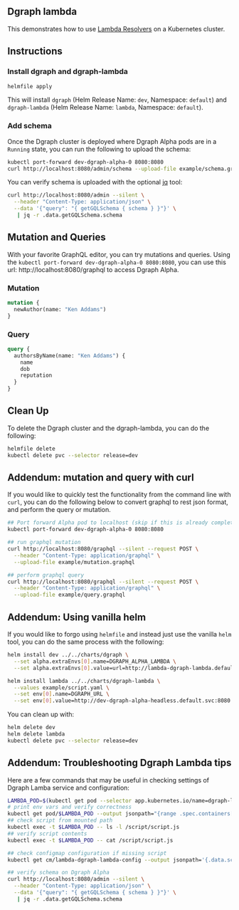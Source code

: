 ## Dgraph lambda

This demonstrates how to use [Lambda Resolvers](https://dgraph.io/docs/graphql/lambda/overview/) on a Kubernetes cluster.

## Instructions

### Install dgraph and dgraph-lambda

```bash
helmfile apply
```

This will install `dgraph` (Helm Release Name: `dev`, Namespace: `default`) and `dgraph-lambda` (Helm Release Name: `lambda`, Namespace: `default`).

### Add schema

Once the Dgraph cluster is deployed where Dgraph Alpha pods are in a `Running` state, you can run the following to upload the schema:

```bash
kubectl port-forward dev-dgraph-alpha-0 8080:8080
curl http://localhost:8080/admin/schema --upload-file example/schema.graphql
```

You can verify schema is uploaded with the optional [jq](https://stedolan.github.io/jq/) tool:

```bash
curl http://localhost:8080/admin --silent \
  --header "Content-Type: application/json" \
  --data '{"query": "{ getGQLSchema { schema } }"}' \
   | jq -r .data.getGQLSchema.schema
```

## Mutation and Queries

With your favorite GraphQL editor, you can try mutations and queries.  Using the `kubectl port-forward dev-dgraph-alpha-0 8080:8080`, you can use this url: http://localhost:8080/graphql to access Dgraph Alpha.

### Mutation

```graphql
mutation {
  newAuthor(name: "Ken Addams")
}
```

### Query

```graphql
query {
  authorsByName(name: "Ken Addams") {
    name
    dob
    reputation
  }
}
```

## Clean Up

To delete the Dgraph cluster and the dgraph-lambda, you can do the following:

```bash
helmfile delete
kubectl delete pvc --selector release=dev
```

## Addendum: mutation and query with curl

If you would like to quickly test the functionality from the command line with `curl`, you can do the following below to convert graphql to rest json format, and perform the query or mutation.

```bash
## Port forward Alpha pod to localhost (skip if this is already completed)
kubectl port-forward dev-dgraph-alpha-0 8080:8080

## run graphql mutation
curl http://localhost:8080/graphql --silent --request POST \
  --header "Content-Type: application/graphql" \
  --upload-file example/mutation.graphql

## perform graphql query
curl http://localhost:8080/graphql --silent --request POST \
  --header "Content-Type: application/graphql" \
  --upload-file example/query.graphql
```

## Addendum: Using vanilla helm

If you would like to forgo using `helmfile` and instead just use the vanilla `helm` tool, you can do the same process with the following:

```bash
helm install dev ../../charts/dgraph \
  --set alpha.extraEnvs[0].name=DGRAPH_ALPHA_LAMBDA \
  --set alpha.extraEnvs[0].value=url=http://lambda-dgraph-lambda.default.svc/graphql-worker

helm install lambda ../../charts/dgraph-lambda \
  --values example/script.yaml \
  --set env[0].name=DGRAPH_URL \
  --set env[0].value=http://dev-dgraph-alpha-headless.default.svc:8080
```

You can clean up with:

```bash
helm delete dev
helm delete lambda
kubectl delete pvc --selector release=dev
```

## Addendum: Troubleshooting Dgraph Lambda tips

Here are a few commands that may be useful in checking settings of Dgraph Lamba service and configuration:

```bash
LAMBDA_POD=$(kubectl get pod --selector app.kubernetes.io/name=dgraph-lambda --output jsonpath={.items[0].metadata.name})
# print env vars and verify correctness
kubectl get pod/$LAMBDA_POD --output jsonpath="{range .spec.containers[0].env[*]}{.name}={.value}{\"\n\"}{end}"
## check script from mounted path
kubectl exec -t $LAMBDA_POD -- ls -l /script/script.js
## verify script contents
kubectl exec -t $LAMBDA_POD -- cat /script/script.js

## check configmap configuration if missing script
kubectl get cm/lambda-dgraph-lambda-config --output jsonpath='{.data.script\.js}'

## verify schema on Dgraph Alpha
curl http://localhost:8080/admin --silent \
  --header "Content-Type: application/json" \
  --data '{"query": "{ getGQLSchema { schema } }"}' \
   | jq -r .data.getGQLSchema.schema
```

